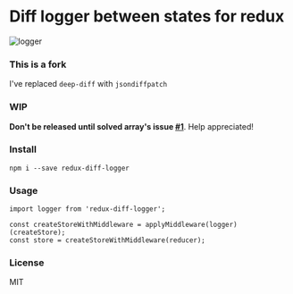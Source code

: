 # Diff logger between states for redux

![logger](http://i.imgur.com/SR5jsdm.png?1)

### This is a fork

I've replaced `deep-diff` with `jsondiffpatch`

### WIP
**Don't be released until solved array's issue [#1](https://github.com/fcomb/redux-diff-logger/issues/1)**. Help appreciated!

### Install
`npm i --save redux-diff-logger`

### Usage
```
import logger from 'redux-diff-logger';

const createStoreWithMiddleware = applyMiddleware(logger)(createStore);
const store = createStoreWithMiddleware(reducer);
```

### License
MIT
